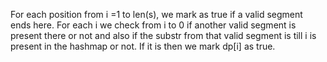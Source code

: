 For each position from i =1 to len(s), we mark as true if a valid segment ends here. For each i we check from i to 0 if another valid segment is present there or not and also if the substr from that valid segment is till i is present in the hashmap or not. If it is then we mark dp[i] as true.